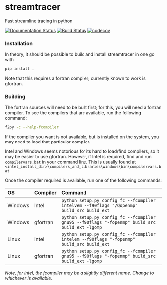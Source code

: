 # streamtracer
Fast streamline tracing in python


[![Documentation Status](https://readthedocs.org/projects/streamtracer/badge/?version=latest)](https://streamtracer.readthedocs.io/en/latest/?badge=latest)
[![Build Status](https://dev.azure.com/dstansby/streamtracer/_apis/build/status/dstansby.streamtracer?branchName=master)](https://dev.azure.com/dstansby/dstansby/_build/latest?definitionId=1&branchName=master)
[![codecov](https://codecov.io/gh/dstansby/streamtracer/branch/master/graph/badge.svg)](https://codecov.io/gh/dstansby/streamtracer)


### Installation

In theory, it should be possible to build and install streamtracer in one
go with

```sh
pip install .
```

Note that this requires a fortran compiler; currently known to work is
gfortran.

### Building

The fortran sources will need to be built first; for this, you will need a fortran compiler.
To see the compilers that are available, run the following command:

```sh
f2py -c --help-fcompiler
```
If the compiler you want is not available, but is installed on the system, you may need to load that particular compiler.

Intel and Windows seems notorious for its hard to load/find compilers, so it may be easier to use gfortran.
However, if Intel is required, find and run `compilervars.bat` in your command line.
This is usually found at `<intel_install_dir>\compilers_and_libraries\windows\bin\compilervars.bat`

Once the compiler required is available, run one of the following commands:

| OS | Compiler | Command |
| :-- | :-------- | :------- |
| Windows | Intel | `python setup.py config_fc --fcompiler intelvem --f90flags "/Qopenmp" build_src build_ext` |
| Windows | gfortran | `python setup.py config_fc --fcompiler gnu95 --f90flags "-fopenmp" build_src build_ext -lgomp` |
| Linux | Intel | `python setup.py config_fc --fcompiler intelem --f90flags "-fopenmp" build_src build_ext` |
| Linux | gfortran | `python setup.py config_fc --fcompiler gnu95 --f90flags "-fopenmp" build_src build_ext -lgomp` |

*Note, for intel, the fcompiler may be a slightly different name. Change to whichever is available.*
